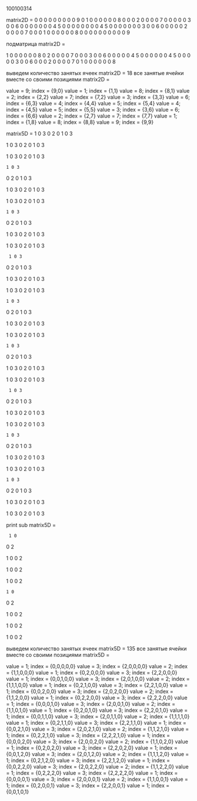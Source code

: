 100100314

matrix2D = 
  0 0 0 0 0 0 0 0 0 9 
  0 1 0 0 0 0 0 0 8 0 
  0 0 2 0 0 0 0 7 0 0 
  0 0 0 3 0 0 6 0 0 0 
  0 0 0 0 4 5 0 0 0 0 
  0 0 0 0 4 5 0 0 0 0 
  0 0 0 3 0 0 6 0 0 0 
  0 0 2 0 0 0 0 7 0 0 
  0 1 0 0 0 0 0 0 8 0 
  0 0 0 0 0 0 0 0 0 9 
 

подматрица matrix2D = 

  1 0 0 0 0 0 0 8 
 0 2 0 0 0 0 7 0 
 0 0 3 0 0 6 0 0 
 0 0 0 4 5 0 0 0 
 0 0 0 4 5 0 0 0 
 0 0 3 0 0 6 0 0 
 0 2 0 0 0 0 7 0 
 1 0 0 0 0 0 0 8 


 выведем количество занятых ячеек matrix2D = 18
все занятые ячейки вместе со своими позициями matrix2D = 

value = 9; index = {9,0}
value = 1; index = {1,1}
value = 8; index = {8,1}
value = 2; index = {2,2}
value = 7; index = {7,2}
value = 3; index = {3,3}
value = 6; index = {6,3}
value = 4; index = {4,4}
value = 5; index = {5,4}
value = 4; index = {4,5}
value = 5; index = {5,5}
value = 3; index = {3,6}
value = 6; index = {6,6}
value = 2; index = {2,7}
value = 7; index = {7,7}
value = 1; index = {1,8}
value = 8; index = {8,8}
value = 9; index = {9,9}

matrix5D =
     1 0 3 
  0 2 0 
  1 0 3 
 
   1 0 3 
  0 2 0 
  1 0 3 
 
   1 0 3 
  0 2 0 
  1 0 3 
 
 
    1 0 3 
  0 2 0 
  1 0 3 
 
   1 0 3 
  0 2 0 
  1 0 3 
 
   1 0 3 
  0 2 0 
  1 0 3 
 
 
    1 0 3 
  0 2 0 
  1 0 3 
 
   1 0 3 
  0 2 0 
  1 0 3 
 
   1 0 3 
  0 2 0 
  1 0 3 
 
 
 
     1 0 3 
  0 2 0 
  1 0 3 
 
   1 0 3 
  0 2 0 
  1 0 3 
 
   1 0 3 
  0 2 0 
  1 0 3 
 
 
    1 0 3 
  0 2 0 
  1 0 3 
 
   1 0 3 
  0 2 0 
  1 0 3 
 
   1 0 3 
  0 2 0 
  1 0 3 
 
 
    1 0 3 
  0 2 0 
  1 0 3 
 
   1 0 3 
  0 2 0 
  1 0 3 
 
   1 0 3 
  0 2 0 
  1 0 3 
 
 
 
     1 0 3 
  0 2 0 
  1 0 3 
 
   1 0 3 
  0 2 0 
  1 0 3 
 
   1 0 3 
  0 2 0 
  1 0 3 
 
 
    1 0 3 
  0 2 0 
  1 0 3 
 
   1 0 3 
  0 2 0 
  1 0 3 
 
   1 0 3 
  0 2 0 
  1 0 3 
 
 
    1 0 3 
  0 2 0 
  1 0 3 
 
   1 0 3 
  0 2 0 
  1 0 3 
 
   1 0 3 
  0 2 0 
  1 0 3 
 
 
 
 

print sub matrix5D =

     1 0 
 0 2 

  1 0 
 0 2 


   1 0 
 0 2 

  1 0 
 0 2 



    1 0 
 0 2 

  1 0 
 0 2 


   1 0 
 0 2 

  1 0 
 0 2 





 выведем количество занятых ячеек matrix5D = 135
все занятые ячейки вместе со своими позициями matrix5D = 

value = 1; index = {0,0,0,0,0}
value = 3; index = {2,0,0,0,0}
value = 2; index = {1,1,0,0,0}
value = 1; index = {0,2,0,0,0}
value = 3; index = {2,2,0,0,0}
value = 1; index = {0,0,1,0,0}
value = 3; index = {2,0,1,0,0}
value = 2; index = {1,1,1,0,0}
value = 1; index = {0,2,1,0,0}
value = 3; index = {2,2,1,0,0}
value = 1; index = {0,0,2,0,0}
value = 3; index = {2,0,2,0,0}
value = 2; index = {1,1,2,0,0}
value = 1; index = {0,2,2,0,0}
value = 3; index = {2,2,2,0,0}
value = 1; index = {0,0,0,1,0}
value = 3; index = {2,0,0,1,0}
value = 2; index = {1,1,0,1,0}
value = 1; index = {0,2,0,1,0}
value = 3; index = {2,2,0,1,0}
value = 1; index = {0,0,1,1,0}
value = 3; index = {2,0,1,1,0}
value = 2; index = {1,1,1,1,0}
value = 1; index = {0,2,1,1,0}
value = 3; index = {2,2,1,1,0}
value = 1; index = {0,0,2,1,0}
value = 3; index = {2,0,2,1,0}
value = 2; index = {1,1,2,1,0}
value = 1; index = {0,2,2,1,0}
value = 3; index = {2,2,2,1,0}
value = 1; index = {0,0,0,2,0}
value = 3; index = {2,0,0,2,0}
value = 2; index = {1,1,0,2,0}
value = 1; index = {0,2,0,2,0}
value = 3; index = {2,2,0,2,0}
value = 1; index = {0,0,1,2,0}
value = 3; index = {2,0,1,2,0}
value = 2; index = {1,1,1,2,0}
value = 1; index = {0,2,1,2,0}
value = 3; index = {2,2,1,2,0}
value = 1; index = {0,0,2,2,0}
value = 3; index = {2,0,2,2,0}
value = 2; index = {1,1,2,2,0}
value = 1; index = {0,2,2,2,0}
value = 3; index = {2,2,2,2,0}
value = 1; index = {0,0,0,0,1}
value = 3; index = {2,0,0,0,1}
value = 2; index = {1,1,0,0,1}
value = 1; index = {0,2,0,0,1}
value = 3; index = {2,2,0,0,1}
value = 1; index = {0,0,1,0,1}
